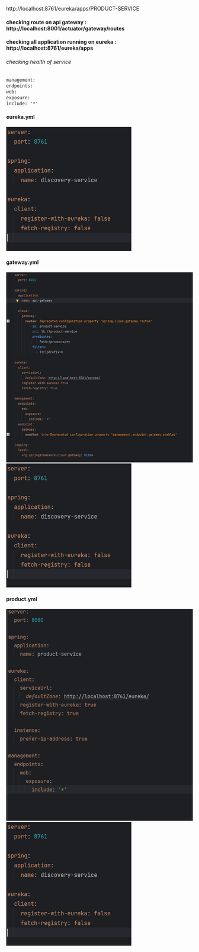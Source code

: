 http://localhost:8761/eureka/apps/PRODUCT-SERVICE

#### checking route on api gateway : http://localhost:8001/actuator/gateway/routes

#### checking all application running on eureka : http://localhost:8761/eureka/apps


###### checking health of service 

    management:
    endpoints:
    web:
    exposure:
    include: '*'


#### eureka.yml
![img.png](img.png) 
#### gateway.yml
![img_1.png](img_1.png)![img.png](img.png)
#### product.yml
![img_2.png](img_2.png)![img.png](img.png) 


